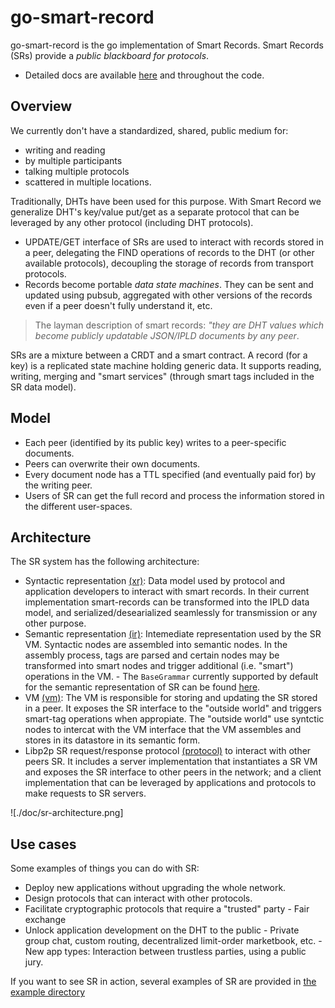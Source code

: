 # go-smart-record
go-smart-record is the go implementation of Smart Records. Smart Records (SRs) provide
a *public blackboard for protocols*. 
<!-- TODO: Update docs link -->
- Detailed docs are available [here]() and throughout the code.

## Overview
We currently don't have a standardized, shared, public
medium for:
- writing and reading
- by multiple participants
- talking multiple protocols
- scattered in multiple locations.

Traditionally, DHTs have been used for this purpose. With Smart Record we generalize DHT's
key/value put/get as a separate protocol that can be leveraged by any other protocol
(including DHT protocols).
- UPDATE/GET interface of SRs are used to interact with records stored in a peer,
delegating the FIND operations of records to the DHT (or other available protocols),
decoupling the storage of records from transport protocols.
- Records become portable *data state machines*. They can be sent and updated using pubsub,
aggregated with other versions of the records even if a peer doesn't fully understand it, etc.

> The layman description of smart records: *"they are DHT values which become publicly updatable JSON/IPLD documents by any peer*.

SRs are a mixture between a CRDT and a smart contract. A record (for a key) is a replicated state machine holding generic data.
It supports reading, writing, merging and "smart services" (through smart tags included in the SR data model).

## Model
- Each peer (identified by its public key) writes to a peer-specific documents.
- Peers can overwrite their own documents.
- Every document node has a TTL specified (and eventually paid for) by the writing peer.
- Users of SR can get the full record and process the information stored in the different user-spaces.

## Architecture
The SR system has the following architecture:
- Syntactic representation [(xr)](./xr): Data model used by protocol and application developers
to interact with smart records. In their current implementation smart-records can
be transformed into the IPLD data model, and serialized/desearialized seamlessly for
transmission or any other purpose.
- Semantic representation [(ir)](./ir): Intemediate representation used by the SR VM.
Syntactic nodes are assembled into semantic nodes. In the assembly process, tags are parsed
and certain nodes may be transformed into smart nodes and trigger additional (i.e. "smart")
operations in the VM.
        - The `BaseGrammar` currently supported by default for the semantic representation of SR can be found [here](./ir/base/base.go). 
- VM [(vm)](./vm): The VM is responsible for storing and updating the SR stored in a peer. It exposes the SR interface to the "outside world" and triggers smart-tag operations when appropiate. The "outside world" use syntctic nodes to intercat with the VM interface that the VM assembles and stores in its datastore in its semantic form.
- Libp2p SR request/response protocol [(protocol)](./protocol) to interact with other peers SR. It includes a server implementation that instantiates a SR VM and exposes the SR interface to other peers in the network; and a client implementation that can be leveraged by applications and protocols to make requests to SR servers.

![./doc/sr-architecture.png]

## Use cases

Some examples of things you can do with SR:
- Deploy new applications without upgrading the whole network.
- Design protocols that can interact with other protocols.
- Facilitate cryptographic protocols that require a "trusted" party
        - Fair exchange
- Unlock application development on the DHT to the public
        - Private group chat, custom routing, decentralized limit-order marketbook, etc.
        - New app types: Interaction between trustless parties, using a public jury.

If you want to see SR in action, several examples of SR are provided in [the example directory](./examples)
